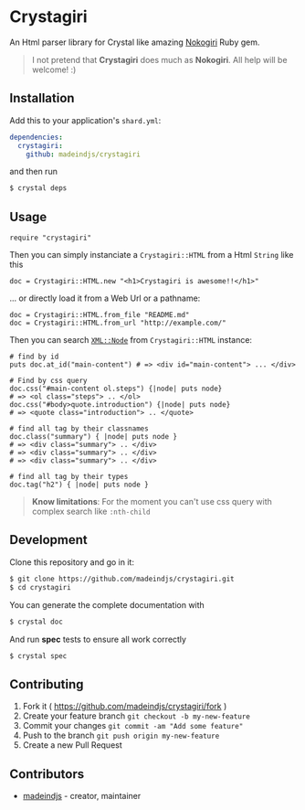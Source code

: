 # Crystagiri

An Html parser library for Crystal like amazing [Nokogiri](https://github.com/sparklemotion/nokogiri) Ruby gem.

> I not pretend that **Crystagiri** does much as **Nokogiri**. All help will be welcome! :)

## Installation

Add this to your application's `shard.yml`:

```yaml
dependencies:
  crystagiri:
    github: madeindjs/crystagiri
```

and then run 

```bash
$ crystal deps
```

## Usage

```crystal
require "crystagiri"
```

Then you can simply instanciate  a `Crystagiri::HTML` from a Html `String` like this

```crystal
doc = Crystagiri::HTML.new "<h1>Crystagiri is awesome!!</h1>"
```

... or directly load it from a Web Url or a pathname:

```crystal
doc = Crystagiri::HTML.from_file "README.md"
doc = Crystagiri::HTML.from_url "http://example.com/"
```

Then you can search [`XML::Node`](https://crystal-lang.org/api/0.20.1/XML/Node.html) from `Crystagiri::HTML` instance:

```crystal
# find by id
puts doc.at_id("main-content") # => <div id="main-content"> ... </div>

# Find by css query
doc.css("#main-content ol.steps") {|node| puts node}
# => <ol class="steps"> .. </ol>
doc.css("#body>quote.introduction") {|node| puts node}
# => <quote class="introduction"> .. </quote>

# find all tag by their classnames
doc.class("summary") { |node| puts node }
# => <div class="summary"> .. </div>
# => <div class="summary"> .. </div>
# => <div class="summary"> .. </div>

# find all tag by their types
doc.tag("h2") { |node| puts node }
```

> **Know limitations**: For the moment you can't use css query with complex search like `:nth-child`

## Development

Clone this repository and go in it:

```bash
$ git clone https://github.com/madeindjs/crystagiri.git
$ cd crystagiri
```

You can generate the complete documentation with 

```bash
$ crystal doc
```

And run **spec** tests to ensure all work correctly 

```bash
$ crystal spec
```


## Contributing

1. Fork it ( https://github.com/madeindjs/crystagiri/fork )
2. Create your feature branch `git checkout -b my-new-feature`
3. Commit your changes `git commit -am "Add some feature"`
4. Push to the branch `git push origin my-new-feature`
5. Create a new Pull Request

## Contributors

- [madeindjs](https://github.com/madeindjs) - creator, maintainer
